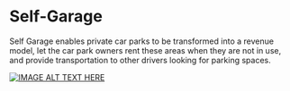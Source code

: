 # Self-Garage

Self Garage enables private car parks to be transformed into a revenue model, let the car park owners rent these areas when they are not in use, and provide transportation to other drivers looking for parking spaces.

[![IMAGE ALT TEXT HERE](https://img.youtube.com/vi/k4gdgDy6n-I/0.jpg)](https://www.youtube.com/watch?v=k4gdgDy6n-I)
